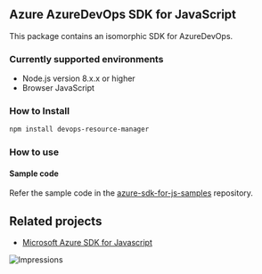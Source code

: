 ## Azure AzureDevOps SDK for JavaScript

This package contains an isomorphic SDK for AzureDevOps.

### Currently supported environments

- Node.js version 8.x.x or higher
- Browser JavaScript

### How to Install

```bash
npm install devops-resource-manager
```

### How to use

#### Sample code

Refer the sample code in the [azure-sdk-for-js-samples](https://github.com/Azure/azure-sdk-for-js-samples) repository.

## Related projects

- [Microsoft Azure SDK for Javascript](https://github.com/Azure/azure-sdk-for-js)


![Impressions](https://azure-sdk-impressions.azurewebsites.net/api/impressions/azure-sdk-for-js%2Fsdk%2Fcdn%2Farm-cdn%2FREADME.png)